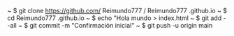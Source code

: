 ~  $  git clone https://github.com/ Reimundo777 / Reimundo777 .github.io 
~  $  cd Reimundo777 .github.io 
~  $  echo "Hola mundo > index.html 
~  $  git add --all
~  $  git commit -m  "Confirmación inicial"
~  $  git push -u origin main 

